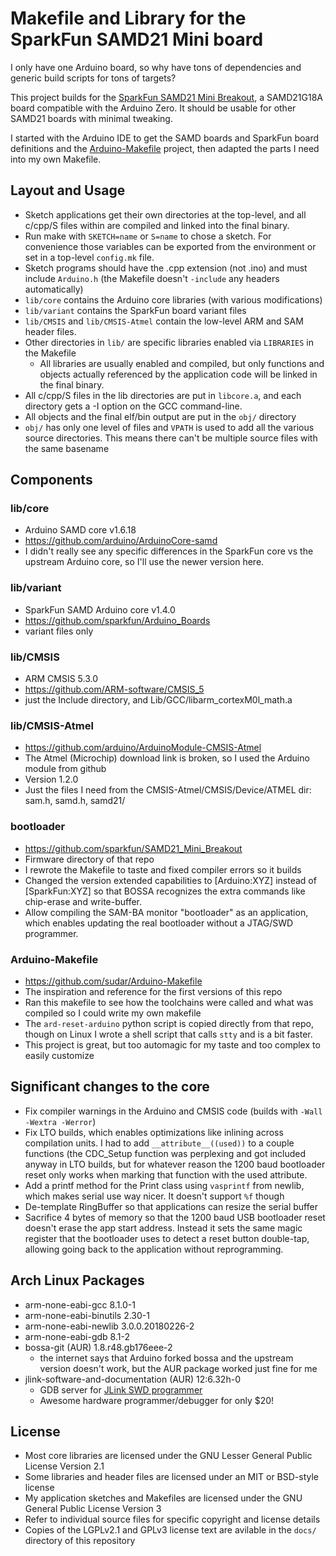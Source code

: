# Makefile and Library for the SparkFun SAMD21 Mini board

I only have one Arduino board, so why have tons of dependencies and generic
build scripts for tons of targets?

This project builds for the [SparkFun SAMD21 Mini Breakout](https://www.sparkfun.com/products/13664),
a SAMD21G18A board compatible with the Arduino Zero. It should be usable for other
SAMD21 boards with minimal tweaking.

I started with the Arduino IDE to get the SAMD boards and SparkFun board
definitions and the [Arduino-Makefile](https://github.com/sudar/Arduino-Makefile)
project, then adapted the parts I need into my own Makefile.

## Layout and Usage
- Sketch applications get their own directories at the top-level, and all
  c/cpp/S files within are compiled and linked into the final binary.
- Run make with `SKETCH=name` or `S=name` to chose a sketch. For convenience
  those variables can be exported from the environment or set in a top-level
  `config.mk` file.
- Sketch programs should have the .cpp extension (not .ino) and must include
  `Arduino.h` (the Makefile doesn't `-include` any headers automatically)
- `lib/core` contains the Arduino core libraries (with various modifications)
- `lib/variant` contains the SparkFun board variant files
- `lib/CMSIS` and `lib/CMSIS-Atmel` contain the low-level ARM and SAM header files.
- Other directories in `lib/` are specific libraries enabled via `LIBRARIES` in
  the Makefile
  - All libraries are usually enabled and compiled, but only functions and
    objects actually
    referenced by the application code will be linked in the final binary.
- All c/cpp/S files in the lib directories are put in `libcore.a`, and each
  directory gets a -I option on the GCC command-line.
- All objects and the final elf/bin output are put in the `obj/` directory
- `obj/` has only one level of files and `VPATH` is used to add all the various
  source directories. This means there can't be multiple source files with the
  same basename

## Components

### lib/core
- Arduino SAMD core v1.6.18
- https://github.com/arduino/ArduinoCore-samd
- I didn't really see any specific differences in the SparkFun core vs the
  upstream Arduino core, so I'll use the newer version here.

### lib/variant
- SparkFun SAMD Arduino core v1.4.0
- https://github.com/sparkfun/Arduino_Boards
- variant files only

### lib/CMSIS
- ARM CMSIS 5.3.0
- https://github.com/ARM-software/CMSIS_5
- just the Include directory, and Lib/GCC/libarm_cortexM0l_math.a

### lib/CMSIS-Atmel
- https://github.com/arduino/ArduinoModule-CMSIS-Atmel
- The Atmel (Microchip) download link is broken, so I used the Arduino module
  from github
- Version 1.2.0
- Just the files I need from the CMSIS-Atmel/CMSIS/Device/ATMEL dir:
  sam.h, samd.h, samd21/

### bootloader
- https://github.com/sparkfun/SAMD21_Mini_Breakout
- Firmware directory of that repo
- I rewrote the Makefile to taste and fixed compiler errors so it builds
- Changed the version extended capabilities to [Arduino:XYZ] instead of
  [SparkFun:XYZ] so that BOSSA recognizes the extra commands like chip-erase
  and write-buffer.
- Allow compiling the SAM-BA monitor "bootloader" as an application, which
  enables updating the real bootloader without a JTAG/SWD programmer.

### Arduino-Makefile
- https://github.com/sudar/Arduino-Makefile
- The inspiration and reference for the first versions of this repo
- Ran this makefile to see how the toolchains were called and what was
  compiled so I could write my own makefile
- The `ard-reset-arduino` python script is copied directly from that repo,
  though on Linux I wrote a shell script that calls `stty` and is a bit faster.
- This project is great, but too automagic for my taste and too complex to
  easily customize

## Significant changes to the core
- Fix compiler warnings in the Arduino and CMSIS code (builds with `-Wall -Wextra -Werror`)
- Fix LTO builds, which enables optimizations like inlining across compilation
  units.  I had to add `__attribute__((used))` to a couple functions (the
  CDC_Setup function was perplexing and got included anyway in LTO builds, but
  for whatever reason the 1200 baud bootloader reset only works when marking
  that function with the used attribute.
- Add a printf method for the Print class using `vasprintf` from newlib,
  which makes serial use way nicer. It doesn't support `%f` though
- De-template RingBuffer so that applications can resize the serial buffer
- Sacrifice 4 bytes of memory so that the 1200 baud USB bootloader reset doesn't
  erase the app start address. Instead it sets the same magic register that the
  bootloader uses to detect a reset button double-tap, allowing going back to
  the application without reprogramming.

## Arch Linux Packages
- arm-none-eabi-gcc       8.1.0-1
- arm-none-eabi-binutils  2.30-1
- arm-none-eabi-newlib    3.0.0.20180226-2
- arm-none-eabi-gdb       8.1-2
- bossa-git (AUR)         1.8.r48.gb176eee-2
  - the internet says that Arduino forked bossa and the upstream version
    doesn't work, but the AUR package worked just fine for me
- jlink-software-and-documentation (AUR) 12:6.32h-0
  - GDB server for [JLink SWD programmer](https://www.segger.com/products/debug-probes/j-link/models/j-link-edu-mini/)
  - Awesome hardware programmer/debugger for only $20!

## License
- Most core libraries are licensed under the GNU Lesser General Public License
  Version 2.1
- Some libraries and header files are licensed under an MIT or BSD-style license
- My application sketches and Makefiles are licensed under the GNU General Public
  License Version 3
- Refer to individual source files for specific copyright and license details
- Copies of the LGPLv2.1 and GPLv3 license text are avilable in the `docs/`
  directory of this repository
